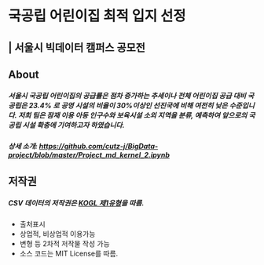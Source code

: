 # 국공립 어린이집 최적 입지 선정     
## | 서울시 빅데이터 캠퍼스 공모전

## About
##### 서울시 국공립 어린이집의 공급률은 점차 증가하는 추세이나 전체 어린이집 공급 대비 국공립은 23.4% 로 공영 시설의 비율이 30%이상인 선진국에 비해 여전히 낮은 수준입니다. 저희 팀은 잠재 이용 아동 인구수와 보육시설 소외 지역을 분류, 예측하여 앞으로의 국공립 시설 확충에 기여하고자 하였습니다.
##### 상세 소개: https://github.com/cutz-j/BigData-project/blob/master/Project_md_kernel_2.ipynb

## 저작권
##### CSV 데이터의 저작권은 [KOGL 제1유형](http://www.kogl.or.kr/info/license.do)을 따름.
* 출처표시
* 상업적, 비상업적 이용가능
* 변형 등 2차적 저작물 작성 가능
* 소스 코드는 MIT License를 따름.

